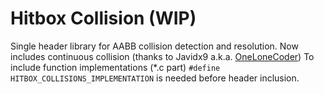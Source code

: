 # Hitbox Collision (WIP)
Single header library for AABB collision detection and resolution.
Now includes continuous collision (thanks to Javidx9 a.k.a. [OneLoneCoder](https://github.com/OneLoneCoder/olcPixelGameEngine/blob/master/Videos/OneLoneCoder_PGE_Rectangles.cpp))
To include function implementations (*.c part) `#define HITBOX_COLLISIONS_IMPLEMENTATION` is needed before header inclusion.
